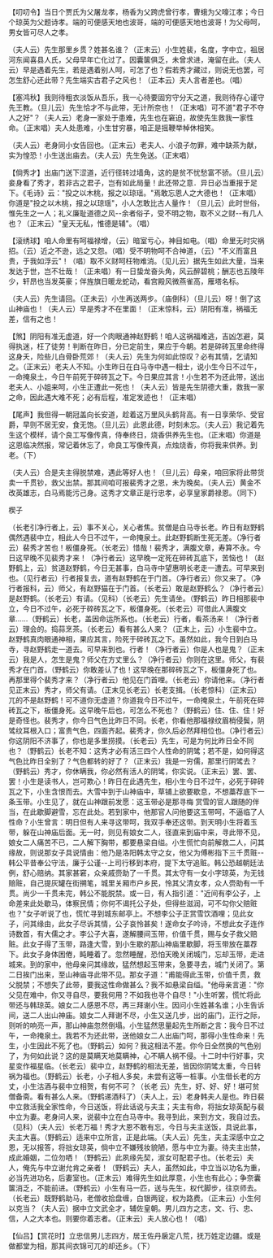 <!-- { "loadSidebar": true } -->
【叨叨令】当日个贾氏为父屠龙孝，杨香为父跨虎曾行孝，曹蛾为父嚎江孝；今日个琼英为父题诗孝。端的可便感天地也波哥，端的可便感天地也波哥！为父母呵，男女皆可尽人之孝。

（夫人云）先生那里乡贯？姓甚名谁？（正末云）小生姓裴，名度，字中立，祖居河东闻喜县人氏，父母早年亡化过了。因囊箧俱乏，未曾求进，淹留在此。（夫人云）早是遇着先生，若是遇着别人呵，可怎了也？假若秀才藏过，则说无也罢，可怎生舒心还此带？先生端实古君子之风也！（正本云）夫人言者差也。（唱）

【塞鸿秋】我则待粗衣淡饭从吾乐，我一心待要固穷守分天之道，我则待存心谨守先王教。（旦儿云）先生恰才不与此带，无计所奈也！（正末唱）可不道"君子不夺人之好"？（夫人云）老身一家处于患难，先生也在窘迫，故使先生救我一家性命。（正末唱）夫人处患难，小生甘穷暴，咱正是摇鞭举棹休相笑。

（夫人云）老身同小女告回也。（正末云）老夫人、小浪子勿罪，难中缺茶为献，实为惶恐！小生送出庙去。（夫人云）先生免送。（正末唱）

【倘秀才】出庙门送下涩道，近行径转过墙角，这的是贫不忧愁富不骄。（旦儿云）妾身看了秀才，若非古之君子，岂有如此局量！此还带之意．异日必当重报于足下。《毛诗》云："投之以木桃，报之以琼瑶。"焉敢忘恩人之大德也！（正末唱）你道是"投之以木桃，报之以琼瑶"，小人怎敢比古人量作！（旦儿云）此时世俗，惟先生之一人；礼义廉耻道德之风--余者俗子，受不明之物，取不义之财--有几人也？（正末云）"皇天无私，惟德是辅"。（唱）

【滚绣球】咱人命里有呵福禄增，（云）暗室亏心，神目如电。（唱）命里无时灾祸招。（云）近之不逊，远之又怨。（唱）受不明物呵不合神道，（云）"不义而富且贵，于我如浮云"！（唱）取不义财呵枉物难消。（见儿云）据先生如此大量，当来发达于世，岂不壮哉！（正未唱）有一日蛰龙奋头角，风云醉碧桃；酬志也五陵年少，轩昂也当发英豪；伴旌旗日暖龙蛇动，看宫殿风微燕雀高，雁塔名标。

（夫人云）先生请回。（正未云）小生再送两步。（庙倒科）（旦儿云）呀！倒了这山神庙也！（夫人云）早是秀才不在里面！（正末惊科，云）阴阳有准，祸福无差，信有之也！

【煞】阴阳有准无虚道，好一个肉眼通神赵野鹤！咱人这祸福难逃，吉凶怎避，莫得执迷，枉了徒劳！判断在昨日，分已定前生，果应于今朝。若是碎砖瓦里命终得这身夭，险些儿白骨卧荒郊！（夫人云）先生为何如此惊叹？必有其情，乞请知之。（正末云）老夫人不知。小生昨日在白马寺中遇一相士，说小生今日不过午，一命掩泉土，今日午前死于碎砖瓦之下。今日果应其言！小生若不为还此带，送出老夫人、小姐来呵，小生正遭此一死也！（夫人云）皆是先生阴德大重，救我一家之命，因此遇大难不死；必有后程，准定发迹也！（正末唱）

【尾声】我但得一朝冠盖向长安道，趁着这万里风头鹤背高。有一日享荣华、受官爵，早则不居无安，食无饱。（旦儿云）此恩此德，时刻未忘。（夫人云）我记着先生这个模样，请个良工写像传真，侍奉终日，烧香供养先生也。（正末唱）你道是这恩临决然报，常记着休忘了，命良工写像传真，点烛烧香，你将我来供养。到老。（下）

（夫人云）合是夫主得脱禁难，遇此等好人也！（旦儿云）母亲，咱回家将此带货卖一千贯钞，救父出禁。那其间咱可报裴秀才之恩，未为晚矣。（夫人云）黄金不改英雄志，白马焉能污己身。这秀才文章正是行忠孝，必享皇家爵禄恩。（同下）

楔子

（长老引净行者上，云）事不关心，关心者焦。贫僧是白马寺长老。昨日有赵野鹤偶然遇裴中立，相此人今日不过午，一命掩泉土。此赵野鹤断生死无差。（净行者云）裴秀才苦也！板僵身死。（长老云）惜哉！裴秀才，满腹文章，寿算不永。今日这早晚不见裴秀才来！（净行者云）这早晚一定死在碎砖瓦底下，苦恼也！（赵野鹤上，云）贫道赵野鹤，今日无甚事，白马寺中望惠明长老走一遭去。可早来到也。（见行者云）行者报复去，道有赵野鹤在于门首。（净行者云）你又来了。（净行者报科，云）师父，有赵野猫在于门首。（长老云）敢是赵野鹤么？（净行者云）是赵野鹤。（长老云）有请。（见科）（长老云）先生请坐。（野鹤云）昨日相那裴中立，今日不过午，必死于碎砖瓦之下，板僵身死。（长老云）可借此人满腹文章……（野鹤云）长老，盖因命运所系也。（长老云）行者，看茶汤来！（净行者云）理会的。捣蒜烹茶。（长老云）看有甚么人来？（正末上，云）小生裴中立。赵野鹤真肉眼通神相，果应其言，险死于碎砖瓦之下。虽然如此，我今日到白马寺，寻赵野鹤走一道去。可早来到也。行者！（净行者云）你是人也是鬼？（正末云）我是人，怎生是鬼？师父在方丈里么？（净行者云）你则在这里。师父，有裴秀才在门首。（野鹤云）你敢差认了也！这早晚在那碎砖瓦之下，板僵身死了也。再那里得个裴秀才来？（净行者云）他见在门首哩。（长老云）你请他来。（净行者见正末云）秀才，师父有请。（正末见长老云）长老支揖。（长老惊科）（正末云）兀的不是赵野鹤！可不道你无虚道？你道我今日不过午，一命掩泉土，午前死在碎砖瓦之下，板僵身死。这早晚午后也，可怎么不死也？（野鹤云）住、住、住！好是奇怪也。裴秀才，你今日气色比昨日不同。长老，你看他那福禄纹眉梢侵鬓，阴骘纹耳根入口；富贵气色，四面齐起。裴秀才，你久后必然拜相位也。（净行者云）你这阴阳不济事了，你也是多里捞摸。（长老云）先生，可是为何比昨日全不同也？（野鹤云）长老不知：这秀才必有活三四个人性命的阴骘；若不是，如何得这气色比昨日全别了？气色都转的好了？（正末云）我是一穷儒，那里行阴骘去？（野鹤云）秀才，你休瞒我，你必然有活人的阴骘，你实说。（正末云）罢、罢、罢！小生是读书人，岂可欺心！昨日在此遇先生，相小生今日不过午，必死于碎砖瓦之下，小生含恨而去。大雪中到于山神庙中，草铺上欲要歇息，不想藁荐底下一条玉带。小生见了，就在山神跟前发愿：这玉带必是那寻梅
赏雪的官人跟随的伴当，在此歇脚避雪，忘在此处。若到家中，他那官人问他要这玉带呵，不逼临了人性命？小生曾言：明日但有人来寻这带呵，我双手奉还这带。到天明小生将着玉带，躲在山神庙后面。无一时，则见有娘女二人，径直来到庙中来，寻此带不见，娘女二人痛苦不已，二人解下胸带，都要悬梁自缢。小生慌忙向前解救二人，问其缘故，则说那女子具说情由：他乃是洛阳韩太守之女，他父为傅彬指下三千贯赃--韩公平昔奉公守法，廉于公谨--上司行移到本府，提下太守追赃。韩公恐越朝廷法例，舒心赔纳。其家甚窘，众亲戚赍助了一千贯。其太守有一女小字琼英，为无钱赔赃，自己提灰罐在街搠笔，城里关厢市户乡民，怜其父清女孝，众人赍助有一千贯。尚少一千贯未完，韩公不能脱禁。或一日，有人指引道："近间有李公子，上命差来此处歇马，体察民情；你何不谒托公子处，但得些滋润，可不勾你父赔赃也？"女子听说了也，慌忙寻到城东邮亭上。不想李公子正赏雪饮酒哩；见此女子，问其缘由，此女子尽诉其情，公子哀怜甚矣！遂命女子吟诗，不想此女子连作诗数首，有大儒之才。李公子大喜，遂解腰间玉带，价值千贯，赐与女子救父赔赃。此女子得了玉带，路逢大雪，到小生歇的那山神庙里歇脚，将玉带放在藁荐下。此女子身体困倦，盹睡着了。忽然睡醒，恐怕天晚关闭城门，忘却玉带，走进城来。到的家中，他母亲问其缘故，猛然想起玉带来，急要寻去，城门关闭了。第二日挨门出来，至山神庙寻此带不见。那女子道："甫能得此玉带，价值千贯，救父脱禁；不想失了此带，要我这性命做甚么？我不如悬梁自缢。"他母亲言道："你父见在难中，你又寻自尽，要我何用？不如我也寻个自尽！"小生听罢，慌忙将此带还与韩琼英。娘女二人感恩不尽，再三拜谢小生。因问小生姓甚名谁；小生告诉间，送二人出山神庙。娘女二人拜谢不尽，小生又送几步，出的庙门，正行之际，则听的响亮一声，那山神庙忽然倒塌。小生猛然思量起先生所断之言：我今日不过午，一命掩泉土。我若不为还此带，送他娘女二人出庙门呵，那得小生性命来！先生，小生因此不死了也。（野鹤云）如何？我这相法不差。你今日全然换的气色别了，为何如此说？这的是莫瞒天地莫瞒神，心不瞒人祸不侵。十二时中行好事，灾星变作福星临。（长老云）裴中立，赵野鹤的相法无差，皆因你阴骘太重，今日转祸为福也。（野鹤云）长老，小子相人多矣，未尝有这等一桩事。小生借长老的方丈，小生沽酒与裴中立相贺，有何不可？（长老
云）先生，好、好、好！堪可贫僧备斋。看有甚么人来。（野鹤递酒科了）（夫人上，云）老身韩夫人是也。昨日裴中立救活我全家性命，今日送饭，将此话说与夫主；夫主有命，将拙女琼英配与裴中立为妻。老身问人来，说裴中立在白马寺中。我寻到此，来到方文，我自过去。（见科）（夫人云）长老万福！秀才大恩不敢有忘，今日与夫主送饭，具说此事，夫主大喜。（野鹤云）适来中立所言，正是此端。（夫人云）先生，夫主深感中立之恩，无以报答，将拙女琼英，倘中立不嫌残妆貌陋，愿与中立为妻。待夫主出禁，成此婚姻，二位勿哂！（野鹤云）此夙缘先契，淑女可配君子也。（长老云）夫人，俺先与中立谢允肯之亲者！（野鹤云）夫人，虽然如此，中立当以功名为重，必当先进功名，后妻室也。（正末云）难得先生如此厚意，小生也有此心；争奈囊箧消乏，不能前进。（野鹤云）小生有马一匹，送与先生，权代脚步，往京师去。（长老云）既野鹤助马，老僧收拾盘缠，白银两锭，权为路费。（正末云）小生何以克当？（夫人云）据中立文武全才，辅佐皇朝。男儿四方之志，文、行、忠、信，人之大本也。则要你着志者。（正末云）夫人放心也！（唱）

【仙吕】【赏花时】立忠信男儿志四方，居王佐丹扆定八荒，抚万姓定边疆。或是做都堂为相，那其间衣锦可兀的却还乡。（下）

